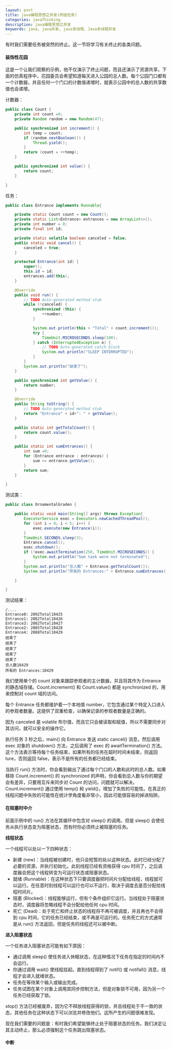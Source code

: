 ```yaml
---
layout: post
title: java编程思想之并发(终结任务)
categories: javaThinking
description: java编程思想之并发
keywords: java, java并发, java多线程，Java多线程并发
---
```


有时我们需要任务被突然的终止。这一节将学习有关终止的各类问题。

#### 装饰性花园
这是一个让我们观察的示例，他不仅演示了终止问题，而且还演示了资源共享。下面的仿真程序中，花园委员会希望知道每天进入公园的总人数。每个公园门口都有一个计数器，并且任何一个门口的计数值递增时，就表示公园中的总人数的共享数值也会递增。

计数器：
```java
public class Count {
	private int count =0;
	private Random random = new Random(47);

	public synchronized int increment() {
		int temp = count;
		if (random.nextBoolean()) {
			Thread.yield();
		}
		return (count = ++temp);
	}

	public synchronized int value() {
		return count;
	}

}

```
任务：
```java
public class Entrance implements Runnable{

	private static Count count = new Count();
	private static List<Entrance> entrances = new ArrayList<>();
	private int number = 0;
	private final int id;

	private static volatile boolean canceled = false;
	public static void cancel() {
		canceled = true;
	}

	protected Entrance(int id) {
		super();
		this.id = id;
		entrances.add(this);
	}

	@Override
	public void run() {
		// TODO Auto-generated method stub
		while (!canceled) {
			synchronized (this) {
				++number;
			}

			System.out.println(this + "Total" + count.increment());
			try {
				TimeUnit.MICROSECONDS.sleep(100);
			} catch (InterruptedException e) {
				// TODO Auto-generated catch block
				System.out.println("SLEEP INTERRUPTED");
			}
		}
		System.out.println("结束了");
	}

	public synchronized int getValue() {
		return number;
	}

	@Override
	public String toString() {
		// TODO Auto-generated method stub
		return "Entrance" + id+": " + getValue();
	}

	public static int getTotalCount() {
		return count.value();
	}

	public static int sumEntrances() {
		int sum =0;
		for (Entrance entrance : entrances) {
			sum += entrance.getValue();
		}
		return sum;
	}

}
```
测试类：
```java
public class OrnamentalGraden {

	public static void main(String[] args) throws Exception{
		ExecutorService exec = Executors.newCachedThreadPool();
		for (int i = 0; i < 5; i++) {
			exec.execute(new Entrance(i));
		}
		TimeUnit.SECONDS.sleep(3);
		Entrance.cancel();
		exec.shutdown();
		if (!exec.awaitTermination(250, TimeUnit.MICROSECONDS)) {
			System.out.println("Som task were not terminated");
		}
		System.out.println("总人数" + Entrance.getTotalCount());
		System.out.println("所有的 Entrances:" + Entrance.sumEntrances());

	}

}

```
测试结果：
```
/....
Entrance0: 2092Total10425
Entrance1: 2082Total10426
Entrance3: 2082Total10427
Entrance2: 2085Total10428
Entrance4: 2088Total10429
结束了
结束了
结束了
结束了
结束了
总人数10429
所有的 Entrances:10429
```
我们使用单个的 count 对象来跟踪参观者的主计数器，并且将其作为 Entrance 的静态域存储。Count.increment() 和 Count.value() 都是 synchronized 的，用来控制对 count 域的访问。

每个 Entrance 任务都维护着一个本地值 number，它包含通过某个特定入口进入的参观者数量。这提供了双重检查，以确保记录的参观者数量是正确的。

因为 canceled 是 volatile 布尔值，而且它只会被读取和赋值，所以不需要同步对其访问，就可以安全的操作它。

执行任务 3 秒之后，main() 向 Entrance 发送 static cancel() 消息，然后调用 exec 对象的 shutdown() 方法，之后调用了 exec 的 awaitTermination() 方法。这个方法表示等待每个任务结束，如果所有的任务在超时时间未结束，则返回 ture，否则返回 false，表示不是所有的任务都已经结束。

当执行 run() 方法时，你会看到输出了通过每个门口的人数和此时的总人数。如果移除 Count.increment() 的 synchronized 的声明，你会看到总人数与你的期望会有差异，只要用互斥来同步对 Count 的访问，问题就可以解决。Count.increment() 通过使用 temp() 和 yield()，增加了失败的可能性。在真正的线程问题中失败的可能性在统计学角度看非常小，因此可能很容易的掉进陷阱。

#### 在阻塞时中介
前面示例中的 run() 方法在其循环中包含对 sleep() 的调用。但是 sleep() 会使任务从执行状态变为阻塞状态，而有时你必须终止被阻塞的任务。

**线程状态**

一个线程可以处以一下四种状态：
- 新建 (new)：当线程被创建时，他只会短暂的处以这种状态。此时已经分配了必要的资源，并执行初始化。此刻线程已经有资格获得 cpu 时间了，之后调度器会把这个线程转变为可运行状态或阻塞状态。
- 就绪 (Runnable)：在这种状态下只要调度器把时间片分配给线程，线程就可以运行。在任意时刻线程可以运行也可以不运行，取决于调度去是否分配给线程时间片。
- 阻塞 (Blocked)：线程能够运行，但有个条件组织它运行。当线程处于阻塞状态时，调度器将忽略线程不会分配给他任何 cpu 时间。
- 死亡 (Dead)：处于死亡和终止状态的线程将不再可被调度，并且再也不会得到 cpu 时间，它的任务已经结束，或不再是可运行的。任务死亡的方式通常是从 run() 方法返回，但是任务的线程还可以被中断。

**进入阻塞状态**

一个任务进入阻塞状态可能有如下原因：
- 通过调用 sleep() 使任务进入休眠状态，在这种情况下任务在指定的时间内不会运行。
- 你通过调用 wait() 使线程挂起。直到线程得到了 notif() 或 notifall() 消息，线程才会进入就绪状态。
- 任务在等待某个输入或输出完成。
- 任务试图在某个对象上调用其同步控制方法，但是对象锁不可用，因为另一个任务已经获取了锁。

stop() 方法已经被废弃，因为它不释放线程获得的锁，并且线程处于不一致的状态，其他任务在这种状态下可以浏览并修改他们。这所产生的问题很难发现。

现在我们需要的问题是：有时我们希望能够终止处于阻塞状态的任务。我们决定让其主动终止，那么必须强制这个任务跳出阻塞状态。

#### 中断

